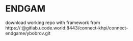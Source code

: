 # ENDGAM
download working repo with framework from https://:@gitlab.ucode.world:8443/connect-khpi/connect-endgame/ybobrov.git 
